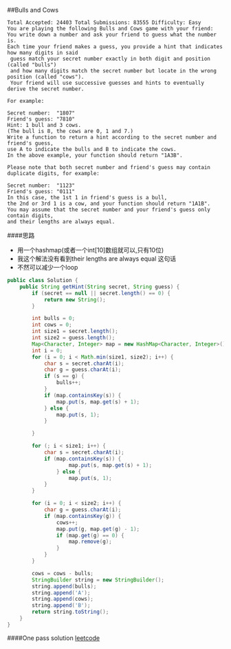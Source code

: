 ##Bulls and Cows

	Total Accepted: 24403 Total Submissions: 83555 Difficulty: Easy
	You are playing the following Bulls and Cows game with your friend:
	You write down a number and ask your friend to guess what the number is.
	Each time your friend makes a guess, you provide a hint that indicates how many digits in said
	 guess match your secret number exactly in both digit and position (called "bulls")
	 and how many digits match the secret number but locate in the wrong position (called "cows").
	 Your friend will use successive guesses and hints to eventually derive the secret number.

	For example:

	Secret number:  "1807"
	Friend's guess: "7810"
	Hint: 1 bull and 3 cows.
	(The bull is 8, the cows are 0, 1 and 7.)
	Write a function to return a hint according to the secret number and friend's guess,
	use A to indicate the bulls and B to indicate the cows.
	In the above example, your function should return "1A3B".

	Please note that both secret number and friend's guess may contain duplicate digits, for example:

	Secret number:  "1123"
	Friend's guess: "0111"
	In this case, the 1st 1 in friend's guess is a bull,
	the 2nd or 3rd 1 is a cow, and your function should return "1A1B".
	You may assume that the secret number and your friend's guess only contain digits,
	and their lengths are always equal.

####思路
- 用一个hashmap(或者一个int[10]数组就可以,只有10位)
- 我这个解法没有看到their lengths are always equal 这句话
- 不然可以减少一个loop

```java
public class Solution {
    public String getHint(String secret, String guess) {
        if (secret == null || secret.length() == 0) {
            return new String();
        }

        int bulls = 0;
        int cows = 0;
        int size1 = secret.length();
        int size2 = guess.length();
        Map<Character, Integer> map = new HashMap<Character, Integer>();
        int i = 0;
        for (i = 0; i < Math.min(size1, size2); i++) {
            char s = secret.charAt(i);
            char g = guess.charAt(i);
            if (s == g) {
                bulls++;
            }
            if (map.containsKey(s)) {
                map.put(s, map.get(s) + 1);
            } else {
                map.put(s, 1);
            }

        }

        for (; i < size1; i++) {
            char s = secret.charAt(i);
            if (map.containsKey(s)) {
                    map.put(s, map.get(s) + 1);
                } else {
                    map.put(s, 1);
            }
        }

        for (i = 0; i < size2; i++) {
            char g = guess.charAt(i);
            if (map.containsKey(g)) {
                cows++;
                map.put(g, map.get(g) - 1);
                if (map.get(g) == 0) {
                    map.remove(g);
                }
            }
        }

        cows = cows - bulls;
        StringBuilder string = new StringBuilder();
        string.append(bulls);
        string.append('A');
        string.append(cows);
        string.append('B');
        return string.toString();
    }
}
```

####One pass solution
[leetcode](https://leetcode.com/discuss/67031/one-pass-java-solution)
